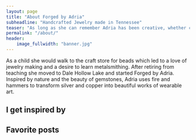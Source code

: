 ```yaml
---
layout: page
title: "About Forged by Adria"
subheadline: "Handcrafted Jewelry made in Tennessee"
teaser: "As long as she can remember Adria has been creative, whether crafting or finding creative ways to teach history to high school students."
permalink: "/about/"
header:
    image_fullwidth: "banner.jpg"
---
```

  As a child she would walk to the craft store for beads which led to a love of jewelry making and a desire to learn metalsmithing. After retiring from teaching she moved to Dale Hollow Lake and started Forged by Adria.  Inspired by nature and the beauty of gemstones, Adria uses fire and hammers to transform silver and copper into beautiful works of wearable art.



## I get inspired by



## Favorite posts